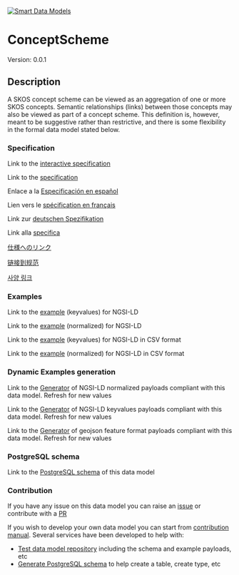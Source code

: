 [![Smart Data Models](https://smartdatamodels.org/wp-content/uploads/2022/01/SmartDataModels_logo.png "Logo")](https://smartdatamodels.org)
# ConceptScheme
Version: 0.0.1

## Description 

A SKOS concept scheme can be viewed as an aggregation of one or more SKOS concepts. Semantic relationships (links) between those concepts may also be viewed as part of a concept scheme. This definition is, however, meant to be suggestive rather than restrictive, and there is some flexibility in the formal data model stated below.
### Specification

Link to the [interactive specification](https://swagger.lab.fiware.org/?url=https://smart-data-models.github.io/dataModel.STAT-DCAT-AP/ConceptScheme/swagger.yaml)

Link to the [specification](https://github.com/smart-data-models/dataModel.STAT-DCAT-AP/blob/master/ConceptScheme/doc/spec.md)

Enlace a la [Especificación en español](https://github.com/smart-data-models/dataModel.STAT-DCAT-AP/blob/master/ConceptScheme/doc/spec_ES.md)

Lien vers le [spécification en français](https://github.com/smart-data-models/dataModel.STAT-DCAT-AP/blob/master/ConceptScheme/doc/spec_FR.md)

Link zur [deutschen Spezifikation](https://github.com/smart-data-models/dataModel.STAT-DCAT-AP/blob/master/ConceptScheme/doc/spec_DE.md)

Link alla [specifica](https://github.com/smart-data-models/dataModel.STAT-DCAT-AP/blob/master/ConceptScheme/doc/spec_IT.md)

[仕様へのリンク](https://github.com/smart-data-models/dataModel.STAT-DCAT-AP/blob/master/ConceptScheme/doc/spec_JA.md)

[链接到规范](https://github.com/smart-data-models/dataModel.STAT-DCAT-AP/blob/master/ConceptScheme/doc/spec_ZH.md)

[사양 링크](https://github.com/smart-data-models/dataModel.STAT-DCAT-AP/blob/master/ConceptScheme/doc/spec_KO.md)
### Examples

Link to the [example](https://smart-data-models.github.io/dataModel.STAT-DCAT-AP/ConceptScheme/examples/example.jsonld) (keyvalues) for NGSI-LD

Link to the [example](https://smart-data-models.github.io/dataModel.STAT-DCAT-AP/ConceptScheme/examples/example-normalized.jsonld) (normalized) for NGSI-LD

Link to the [example](https://github.com/smart-data-models/dataModel.STAT-DCAT-AP/blob/master/ConceptScheme/examples/example.jsonld.csv) (keyvalues) for NGSI-LD in CSV format

Link to the [example](https://github.com/smart-data-models/dataModel.STAT-DCAT-AP/blob/master/ConceptScheme/examples/example-normalized.jsonld.csv) (normalized) for NGSI-LD in CSV format
### Dynamic Examples generation

Link to the [Generator](https://smartdatamodels.org/extra/ngsi-ld_generator.php?schemaUrl=https://raw.githubusercontent.com/smart-data-models/dataModel.STAT-DCAT-AP/master/ConceptScheme/schema.json&email=info@smartdatamodels.org) of NGSI-LD normalized payloads compliant with this data model. Refresh for new values

Link to the [Generator](https://smartdatamodels.org/extra/ngsi-ld_generator_keyvalues.php?schemaUrl=https://raw.githubusercontent.com/smart-data-models/dataModel.STAT-DCAT-AP/master/ConceptScheme/schema.json&email=info@smartdatamodels.org) of NGSI-LD keyvalues payloads compliant with this data model. Refresh for new values

Link to the [Generator](https://smartdatamodels.org/extra/geojson_features_generator.php?schemaUrl=https://raw.githubusercontent.com/smart-data-models/dataModel.STAT-DCAT-AP/master/ConceptScheme/schema.json&email=info@smartdatamodels.org) of geojson feature format payloads compliant with this data model. Refresh for new values
### PostgreSQL schema

Link to the [PostgreSQL schema](https://github.com/smart-data-models/dataModel.STAT-DCAT-AP/blob/master/ConceptScheme/schema.sql) of this data model
### Contribution

 If you have any issue on this data model you can raise an [issue](https://github.com/smart-data-models/dataModel.STAT-DCAT-AP/issues)  or contribute with a [PR](https://github.com/smart-data-models/dataModel.STAT-DCAT-AP/pulls)

 If you wish to develop your own data model you can start from [contribution manual](https://bit.ly/contribution_manual). Several services have been developed to help with: 
 - [Test data model repository](https://smartdatamodels.org/index.php/data-models-contribution-api/) including the schema and example payloads, etc
 - [Generate PostgreSQL schema](https://smartdatamodels.org/index.php/sql-service/) to help create a table, create type, etc